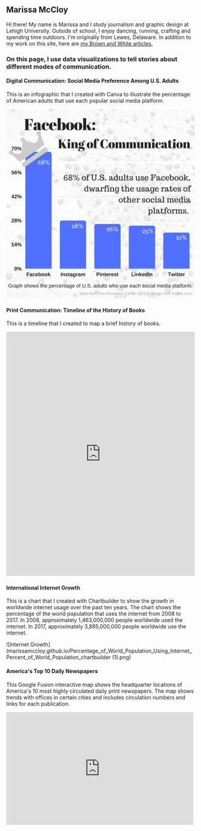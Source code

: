 ## Marissa McCloy

Hi there! My name is Marissa and I study journalism and graphic design at Lehigh University. Outside of school, I enjoy dancing, running, crafting and spending time outdoors. I'm originally from Lewes, Delaware. In addition to my work on this site, here are 
[my Brown and White articles.](http://thebrownandwhite.com/author/mem220/)


### On this page, I use data visualizations to tell stories about different modes of communication.





#### Digital Communication: Social Media Preference Among U.S. Adults

This is an infographic that I created with Canva to illustrate the percentage of American adults that use each popular social media platform.

![Infographic](https://github.com/marissamccloy/marissamccloy.github.io/blob/master/Facebook-%20King%20of%20Communication.png?raw=true)



#### Print Communication: Timeline of the History of Books
This is a timeline that I created to map a brief history of books. 
<iframe src='https://cdn.knightlab.com/libs/timeline3/latest/embed/index.html?source=1om0E4KI_WuhO2NLs5hjJgOdmoWrUC7XEAxEed-F8Du8&font=Default&lang=en&initial_zoom=2&height=650' width='100%' height='650' webkitallowfullscreen mozallowfullscreen allowfullscreen frameborder='0'></iframe>




#### International Internet Growth
This is a chart that I created with Chartbuilder to show the growth in worldwide internet usage over the past ten years. The chart shows the percentage of the world population that uses the internet from 2008 to 2017. In 2008, approximately 1,463,000,000 people worldwide used the internet. In 2017, approximately 3,885,000,000 people worldwide use the internet. 

![Internet Growth](marissamccloy.github.io/Percentage_of_World_Population_Using_Internet_Percent_of_World_Population_chartbuilder (1).png)





#### America's Top 10 Daily Newspapers
This Google Fusion interactive map shows the headquarter locations of America's 10 most highly circulated daily print newspapers. The map shows trends with offices in certain cities and includes circulation numbers and links for each publication.  


<iframe width="500" height="300" scrolling="no" frameborder="no" src="https://fusiontables.google.com/embedviz?q=select+col0+from+1MCFhpy4VaNux5SziksGYhN3pozTYtNiZot2tYEeB&amp;viz=MAP&amp;h=false&amp;lat=42.2964035634936&amp;lng=-75.15582601887587&amp;t=1&amp;z=3&amp;l=col0&amp;y=2&amp;tmplt=2&amp;hml=ONE_COL_LAT_LNG"></iframe> 
